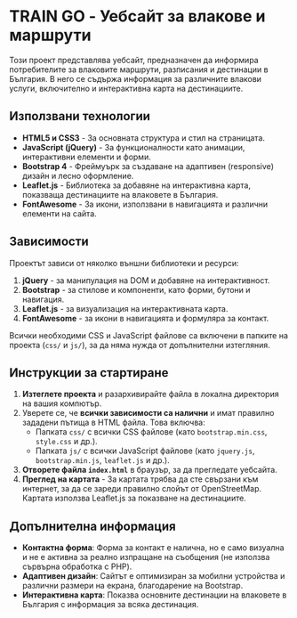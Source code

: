 # TRAIN GO - Уебсайт за влакове и маршрути

Този проект представлява уебсайт, предназначен да информира потребителите за влаковите маршрути, разписания и дестинации в България. В него се съдържа информация за различните влакови услуги, включително и интерактивна карта на дестинациите.

## Използвани технологии

- **HTML5 и CSS3** - За основната структура и стил на страницата.
- **JavaScript (jQuery)** - За функционалности като анимации, интерактивни елементи и форми.
- **Bootstrap 4** - Фреймуърк за създаване на адаптивен (responsive) дизайн и лесно оформление.
- **Leaflet.js** - Библиотека за добавяне на интерактивна карта, показваща дестинациите на влаковете в България.
- **FontAwesome** - За икони, използвани в навигацията и различни елементи на сайта.

## Зависимости

Проектът зависи от няколко външни библиотеки и ресурси:
1. **jQuery** - за манипулация на DOM и добавяне на интерактивност.
2. **Bootstrap** - за стилове и компоненти, като форми, бутони и навигация.
3. **Leaflet.js** - за визуализация на интерактивната карта.
4. **FontAwesome** - за икони в навигацията и формуляра за контакт.

Всички необходими CSS и JavaScript файлове са включени в папките на проекта (`css/` и `js/`), за да няма нужда от допълнителни изтегляния.

## Инструкции за стартиране

1. **Изтеглете проекта** и разархивирайте файла в локална директория на вашия компютър.
2. Уверете се, че **всички зависимости са налични** и имат правилно зададени пътища в HTML файла. Това включва:
   - Папката `css/` с всички CSS файлове (като `bootstrap.min.css`, `style.css` и др.).
   - Папката `js/` с всички JavaScript файлове (като `jquery.js`, `bootstrap.min.js`, `leaflet.js` и др.).
3. **Отворете файла `index.html`** в браузър, за да прегледате уебсайта.
4. **Преглед на картата** - За картата трябва да сте свързани към интернет, за да се зареди правилно слойът от OpenStreetMap. Картата използва Leaflet.js за показване на дестинациите.

## Допълнителна информация

- **Контактна форма**: Форма за контакт е налична, но е само визуална и не е активна за реално изпращане на съобщения (не използва сървърна обработка с PHP).
- **Адаптивен дизайн**: Сайтът е оптимизиран за мобилни устройства и различни размери на екрана, благодарение на Bootstrap.
- **Интерактивна карта**: Показва основните дестинации на влаковете в България с информация за всяка дестинация.
